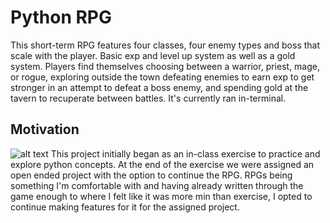 # Python RPG
This short-term RPG features four classes, four enemy types and boss that scale with the player. Basic exp and level up system as well as a gold system. Players find themselves choosing between a warrior, priest, mage, or rogue, exploring outside the town defeating enemies to earn exp to get stronger in an attempt to defeat a boss enemy, and spending gold at the tavern to recuperate between battles. It's currently ran in-terminal.

## Motivation
![alt text](https://i.redd.it/qfeftum6i0l11.jpg)
This project initially began as an in-class exercise to practice and explore python concepts. At the end of the exercise we were assigned an open ended project with the option to continue the RPG. RPGs being something I'm comfortable with and having already written through the game enough to where I felt like it was more min than exercise, I opted to continue making features for it for the assigned project.

